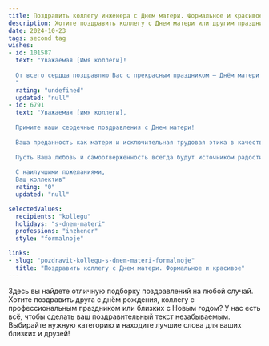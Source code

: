 ```yaml
---
title: Поздравить коллегу инженера с Днем матери. Формальное и красивое
description: Хотите поздравить коллегу с Днем матери или другим праздником? Наш ИИ создаст незабываемое поздравление, а вы обязательно выделитесь среди других.  
date: 2024-10-23
tags: second tag
wishes:
- id: 101587
  text: "Уважаемая [Имя коллеги]!
  
  От всего сердца поздравляю Вас с прекрасным праздником – Днём матери! Желаю Вам крепкого здоровья, семейного благополучия, радости и тепла в доме. Пусть Ваши дети дарят Вам любовь и гордость, а Ваша работа приносит удовлетворение и вдохновение.  Счастья Вам и всего самого наилучшего!
  "
  rating: "undefined"
  updated: "null"
- id: 6791
  text: "Уважаемая [имя коллеги],
  
  Примите наши сердечные поздравления с Днем матери!
  
  Ваша преданность как матери и исключительная трудовая этика в качестве инженера заслуживают нашего глубочайшего восхищения. Вы умело сочетаете личную жизнь и профессиональные обязанности, являя собой образец женщины, добившейся успеха во всех сферах.
  
  Пусть Ваша любовь и самоотверженность всегда будут источником радости и гордости для Вашей семьи. Желаем Вам крепкого здоровья, неиссякаемой энергии и безграничной материнской любви.
  
  С наилучшими пожеланиями,
  Ваш коллектив"
  rating: "0"
  updated: "null"

selectedValues:
  recipients: "kollegu"
  holidays: "s-dnem-materi"
  professions: "inzhener"
  style: "formalnoje"

links:
- slug: "pozdravit-kollegu-s-dnem-materi-formalnoje"
  title: "Поздравить коллегу с Днем матери. Формальное и красивое"
---
```


Здесь вы найдете отличную подборку поздравлений на любой случай. 
Хотите поздравить друга с днём рождения, коллегу с профессиональным праздником или близких с Новым годом? У нас есть всё, чтобы сделать ваш поздравительный текст незабываемым. Выбирайте нужную категорию и находите лучшие слова для ваших близких и друзей!
